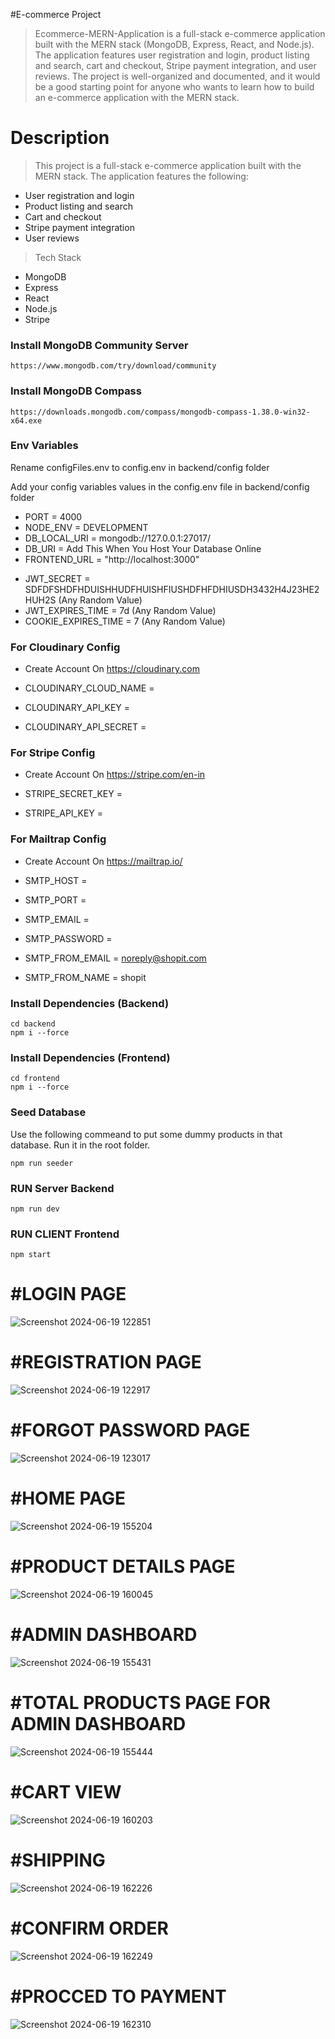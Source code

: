 #E-commerce Project

> Ecommerce-MERN-Application is a full-stack e-commerce application built with the MERN stack (MongoDB, Express, React, and Node.js). The application features user registration and login, product listing and search, cart and checkout, Stripe payment integration, and user reviews. The project is well-organized and documented, and it would be a good starting point for anyone who wants to learn how to build an e-commerce application with the MERN stack.

# Description

> This project is a full-stack e-commerce application built with the MERN stack. The application features the following:

- User registration and login
- Product listing and search
- Cart and checkout
- Stripe payment integration
- User reviews

> Tech Stack

- MongoDB
- Express
- React
- Node.js
- Stripe

### Install MongoDB Community Server

```
https://www.mongodb.com/try/download/community
```

### Install MongoDB Compass

```
https://downloads.mongodb.com/compass/mongodb-compass-1.38.0-win32-x64.exe
```

### Env Variables

Rename configFiles.env to config.env in backend/config folder

Add your config variables values in the config.env file in backend/config folder

- PORT = 4000
- NODE_ENV = DEVELOPMENT
- DB_LOCAL_URI = mongodb://127.0.0.1:27017/
- DB_URI = Add This When You Host Your Database Online
- FRONTEND_URL = "http://localhost:3000"

* JWT_SECRET = SDFDFSHDFHDUISHHUDFHUISHFIUSHDFHFDHIUSDH3432H4J23HE2HUH2S (Any Random Value)
* JWT_EXPIRES_TIME = 7d (Any Random Value)
* COOKIE_EXPIRES_TIME = 7 (Any Random Value)

### For Cloudinary Config

- Create Account On https://cloudinary.com

- CLOUDINARY_CLOUD_NAME =
- CLOUDINARY_API_KEY =
- CLOUDINARY_API_SECRET =

### For Stripe Config

- Create Account On https://stripe.com/en-in

- STRIPE_SECRET_KEY =
- STRIPE_API_KEY =

### For Mailtrap Config

- Create Account On https://mailtrap.io/

- SMTP_HOST =
- SMTP_PORT =
- SMTP_EMAIL =
- SMTP_PASSWORD =
- SMTP_FROM_EMAIL = noreply@shopit.com
- SMTP_FROM_NAME = shopit

### Install Dependencies (Backend)

```
cd backend
npm i --force
```

### Install Dependencies (Frontend)

```
cd frontend
npm i --force
```

### Seed Database

Use the following commeand to put some dummy products in that database.
Run it in the root folder.

```
npm run seeder
```

### RUN Server Backend

```
npm run dev
```

### RUN CLIENT Frontend

```
npm start
```
#  #LOGIN PAGE
![Screenshot 2024-06-19 122851](https://github.com/RVKMohan/E-Commerce_Website-MERN-STACK/assets/107797667/75c92d96-30bf-4d6c-92fd-e19437ca340e)

#  #REGISTRATION PAGE
![Screenshot 2024-06-19 122917](https://github.com/RVKMohan/E-Commerce_Website-MERN-STACK/assets/107797667/4f87a573-3aa3-4fb7-b47f-a6ba8eb6628c)

#  #FORGOT PASSWORD PAGE
![Screenshot 2024-06-19 123017](https://github.com/RVKMohan/E-Commerce_Website-MERN-STACK/assets/107797667/b1c66ed8-90f6-494c-8bdf-d50f710b62a0)

#  #HOME PAGE
![Screenshot 2024-06-19 155204](https://github.com/RVKMohan/E-Commerce_Website-MERN-STACK/assets/107797667/1f4667b1-9c8c-4a45-9055-42927b8b5b7d)

#  #PRODUCT DETAILS PAGE
![Screenshot 2024-06-19 160045](https://github.com/RVKMohan/E-Commerce_Website-MERN-STACK/assets/107797667/4b97bf2c-9fc5-4bf7-8d3b-87d35d616521)

#  #ADMIN DASHBOARD
![Screenshot 2024-06-19 155431](https://github.com/RVKMohan/E-Commerce_Website-MERN-STACK/assets/107797667/1eacf0c6-6025-4134-8046-80b7dcd06e90)

#  #TOTAL PRODUCTS PAGE FOR ADMIN DASHBOARD
![Screenshot 2024-06-19 155444](https://github.com/RVKMohan/E-Commerce_Website-MERN-STACK/assets/107797667/f3e03904-dc0a-40e9-9fc3-88b835362c24)

#  #CART VIEW
![Screenshot 2024-06-19 160203](https://github.com/RVKMohan/E-Commerce_Website-MERN-STACK/assets/107797667/57ed1723-df01-4a62-921d-2984cde5b90d)

#  #SHIPPING
![Screenshot 2024-06-19 162226](https://github.com/RVKMohan/E-Commerce_Website-MERN-STACK/assets/107797667/357dc431-b041-438f-a93a-4e086d9a5b49)

#  #CONFIRM ORDER
![Screenshot 2024-06-19 162249](https://github.com/RVKMohan/E-Commerce_Website-MERN-STACK/assets/107797667/ecfd0e1d-10b9-4ff2-a9d7-1ae833be9e9c)

#  #PROCCED TO PAYMENT 
![Screenshot 2024-06-19 162310](https://github.com/RVKMohan/E-Commerce_Website-MERN-STACK/assets/107797667/c9b5e4ec-7b09-4f00-8604-cb249329552d)

